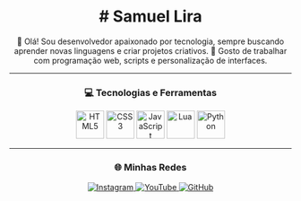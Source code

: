 <!-- Título com estilo "Discord" (bem grande) -->
<h1 align="center"># Samuel Lira</h1>

<p align="center">
  👋 Olá! Sou desenvolvedor apaixonado por tecnologia, sempre buscando aprender novas linguagens e criar projetos criativos.  
  🚀 Gosto de trabalhar com programação web, scripts e personalização de interfaces.
</p>

---

<!-- Ícones das linguagens/plataformas -->
<h3 align="center">💻 Tecnologias e Ferramentas</h3>

<p align="center">
  <!-- Exemplo de ícones - você pode adicionar/remover -->
  <img src="https://cdn.jsdelivr.net/gh/devicons/devicon/icons/html5/html5-original.svg" alt="HTML5" width="50" height="50"/>
  <img src="https://cdn.jsdelivr.net/gh/devicons/devicon/icons/css3/css3-original.svg" alt="CSS3" width="50" height="50"/>
  <img src="https://cdn.jsdelivr.net/gh/devicons/devicon/icons/javascript/javascript-original.svg" alt="JavaScript" width="50" height="50"/>
  <img src="https://cdn.jsdelivr.net/gh/devicons/devicon/icons/lua/lua-original.svg" alt="Lua" width="50" height="50"/>
  <img src="https://cdn.jsdelivr.net/gh/devicons/devicon/icons/python/python-original.svg" alt="Python" width="50" height="50"/>
</p>

---

<!-- Links para redes sociais -->
<h3 align="center">🌐 Minhas Redes</h3>

<p align="center">
  <a href="https://instagram.com/seu_instagram" target="_blank">
    <img src="https://img.shields.io/badge/Instagram-E4405F?style=for-the-badge&logo=instagram&logoColor=white" alt="Instagram"/>
  </a>
  <a href="https://youtube.com/@seu_canal" target="_blank">
    <img src="https://img.shields.io/badge/YouTube-FF0000?style=for-the-badge&logo=youtube&logoColor=white" alt="YouTube"/>
  </a>
  <a href="https://github.com/seu_usuario" target="_blank">
    <img src="https://img.shields.io/badge/GitHub-100000?style=for-the-badge&logo=github&logoColor=white" alt="GitHub"/>
  </a>
</p>